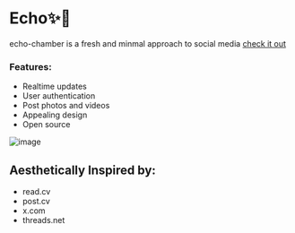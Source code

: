 # Echo✨🌱

echo-chamber is a fresh and minmal approach to social media
[check it out](https://sunflower-gold.vercel.app)

### Features:

- Realtime updates
- User authentication
- Post photos and videos
- Appealing design
- Open source

![image](https://github.com/Ashpara10/echo-chamber/assets/96837241/9119d064-c52f-439b-b43c-98d0e90820ed)

## Aesthetically Inspired by:

- read.cv
- post.cv
- x.com
- threads.net
